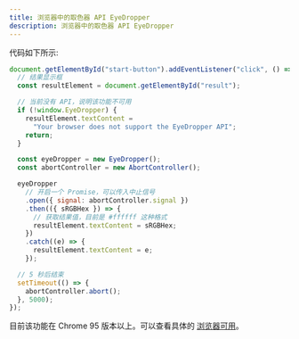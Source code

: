 ```yaml
---
title: 浏览器中的取色器 API EyeDropper
description: 浏览器中的取色器 API EyeDropper
---
```


代码如下所示:

```js
document.getElementById("start-button").addEventListener("click", () => {
  // 结果显示框
  const resultElement = document.getElementById("result");

  // 当前没有 API，说明该功能不可用
  if (!window.EyeDropper) {
    resultElement.textContent =
      "Your browser does not support the EyeDropper API";
    return;
  }

  const eyeDropper = new EyeDropper();
  const abortController = new AbortController();

  eyeDropper
    // 开启一个 Promise，可以传入中止信号
    .open({ signal: abortController.signal })
    .then(({ sRGBHex }) => {
      // 获取结果值，目前是 #ffffff 这种格式
      resultElement.textContent = sRGBHex;
    })
    .catch((e) => {
      resultElement.textContent = e;
    });

  // 5 秒后结束
  setTimeout(() => {
    abortController.abort();
  }, 5000);
});
```

目前该功能在 Chrome 95 版本以上。可以查看具体的 [浏览器可用](https://developer.mozilla.org/en-US/docs/Web/API/EyeDropper#browser_compatibility)。
